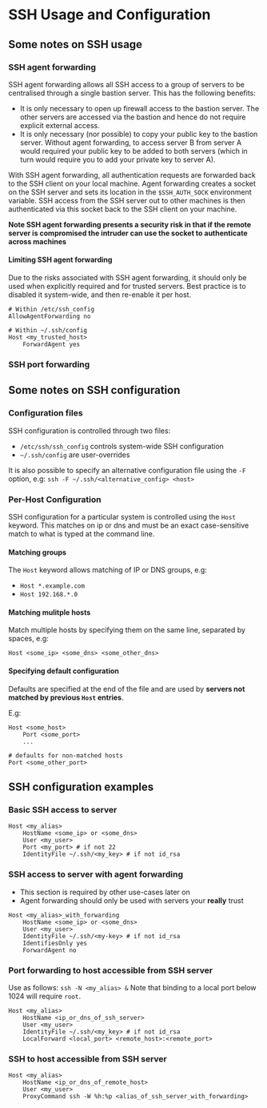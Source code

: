 # SSH Usage and Configuration

## Some notes on SSH usage

### SSH agent forwarding

SSH agent forwarding allows all SSH access to a group of servers to be centralised through a single bastion server. This has the following benefits:

* It is only necessary to open up firewall access to the bastion server. The other servers are accessed via the bastion and hence do not require explicit external access.
* It is only necessary (nor possible) to copy your public key to the bastion server. Without agent forwarding, to access server B from server A would required your public key to be added to both servers (which in turn would require you to add your private key to server A).

With SSH agent forwarding, all authentication requests are forwarded back to the SSH client on your local machine. Agent forwarding creates a socket on the SSH server and sets its location in the `$SSH_AUTH_SOCK` environment variable. SSH access from the SSH server out to other machines is then authenticated via this socket back to the SSH client on your machine.

**Note SSH agent forwarding presents a security risk in that if the remote server is compromised the intruder can use the socket to authenticate across machines**

#### Limiting SSH agent forwarding

Due to the risks associated with SSH agent forwarding, it should only be used when explicitly required and for trusted servers. Best practice is to disabled it system-wide, and then re-enable it per host.

```script
# Within /etc/ssh_config
AllowAgentForwarding no

# Within ~/.ssh/config
Host <my_trusted_host>
	ForwardAgent yes
```

### SSH port forwarding

## Some notes on SSH configuration

### Configuration files
SSH configuration is controlled through two files:

* `/etc/ssh/ssh_config` controls system-wide SSH configuration
* `~/.ssh/config` are user-overrides

It is also possible to specify an alternative configuration file using the `-F` option, e.g:
`ssh -F ~/.ssh/<alternative_config> <host>`

### Per-Host Configuration
SSH configuration for a particular system is controlled using the `Host` keyword. This matches on ip or dns and must be an exact case-sensitive match to what is typed at the command line.

#### Matching groups

The `Host` keyword allows matching of IP or DNS groups, e.g:

* `Host *.example.com`
* `Host 192.168.*.0`

#### Matching mulitple hosts

Match multiple hosts by specifying them on the same line, separated by spaces, e.g:

`Host <some_ip> <some_dns> <some_other_dns>`

#### Specifying default configuration

Defaults are specified at the end of the file and are used by **servers not matched by previous `Host` entries**.

E.g:
```script
Host <some_host>
	Port <some_port>
	...

# defaults for non-matched hosts
Port <some_other_port>
```

## SSH configuration examples

### Basic SSH access to server

```script
Host <my_alias>
	HostName <some_ip> or <some_dns>
	User <my_user>
	Port <my_port> # if not 22
	IdentityFile ~/.ssh/<my_key> # if not id_rsa
```

### SSH access to server with agent forwarding

* This section is required by other use-cases later on
* Agent forwarding should only be used with servers your **really** trust

```script
Host <my_alias>_with_forwarding
	HostName <some_ip> or <some_dns>
	User <my_user>
	IdentityFile ~/.ssh/<my-key> # if not id_rsa
	IdentifiesOnly yes
	ForwardAgent no
``` 

### Port forwarding to host accessible from SSH server

Use as follows: `ssh -N <my_alias> &`
Note that binding to a local port below 1024 will require `root`.

```script
Host <my_alias>
	HostName <ip_or_dns_of_ssh_server>
	User <my_user>
	IdentityFile ~/.ssh/<my_key> # if not id_rsa
	LocalForward <local_port> <remote_host>:<remote_port>
```

### SSH to host accessible from SSH server

```script
Host <my_alias>
	HostName <ip_or_dns_of_remote_host>
	User <my_user>
	ProxyCommand ssh -W %h:%p <alias_of_ssh_server_with_forwarding>
```
